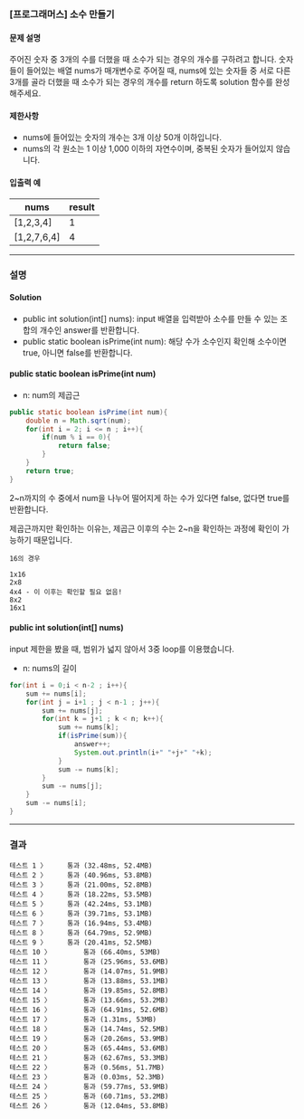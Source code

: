 ### [프로그래머스] 소수 만들기

#### 문제 설명
주어진 숫자 중 3개의 수를 더했을 때 소수가 되는 경우의 개수를 구하려고 합니다. 숫자들이 들어있는 배열 nums가 매개변수로 주어질 때, nums에 있는 숫자들 중 서로 다른 3개를 골라 더했을 때 소수가 되는 경우의 개수를 return 하도록 solution 함수를 완성해주세요.

#### 제한사항
* nums에 들어있는 숫자의 개수는 3개 이상 50개 이하입니다.
* nums의 각 원소는 1 이상 1,000 이하의 자연수이며, 중복된 숫자가 들어있지 않습니다.

#### 입출력 예

|nums|result|
|---|---|
|[1,2,3,4]|1|
|[1,2,7,6,4]|4|

*****

### 설명

#### Solution
* public int solution(int[] nums): input 배열을 입력받아 소수를 만들 수 있는 조합의 개수인 answer를 반환합니다.
* public static boolean isPrime(int num): 해당 수가 소수인지 확인해 소수이면 true, 아니면 false를 반환합니다.

#### public static boolean isPrime(int num)
* n: num의 제곱근

``` java
public static boolean isPrime(int num){
    double n = Math.sqrt(num);
    for(int i = 2; i <= n ; i++){
        if(num % i == 0){
            return false;
        }
    }
    return true;
}
```

2~n까지의 수 중에서 num을 나누어 떨어지게 하는 수가 있다면 false, 없다면 true를 반환합니다.

제곱근까지만 확인하는 이유는, 제곱근 이후의 수는 2~n을 확인하는 과정에 확인이 가능하기 때문입니다.

```
16의 경우

1x16
2x8
4x4 - 이 이후는 확인할 필요 없음!
8x2
16x1

```

#### public int solution(int[] nums)
input 제한을 봤을 때, 범위가 넓지 않아서 3중 loop를 이용했습니다.

* n: nums의 길이

``` java
for(int i = 0;i < n-2 ; i++){
    sum += nums[i];
    for(int j = i+1 ; j < n-1 ; j++){
        sum += nums[j];
        for(int k = j+1 ; k < n; k++){
            sum += nums[k];
            if(isPrime(sum)){
                answer++;
                System.out.println(i+" "+j+" "+k);
            }
            sum -= nums[k];
        }
        sum -= nums[j];
    }
    sum -= nums[i];
}
```

*****

### 결과

```
테스트 1 〉	    통과 (32.48ms, 52.4MB)
테스트 2 〉	    통과 (40.96ms, 53.8MB)
테스트 3 〉	    통과 (21.00ms, 52.8MB)
테스트 4 〉	    통과 (18.22ms, 53.5MB)
테스트 5 〉	    통과 (42.24ms, 53.1MB)
테스트 6 〉	    통과 (39.71ms, 53.1MB)
테스트 7 〉	    통과 (16.94ms, 53.4MB)
테스트 8 〉	    통과 (64.79ms, 52.9MB)
테스트 9 〉	    통과 (20.41ms, 52.5MB)
테스트 10 〉	    통과 (66.40ms, 53MB)
테스트 11 〉	    통과 (25.96ms, 53.6MB)
테스트 12 〉	    통과 (14.07ms, 51.9MB)
테스트 13 〉	    통과 (13.88ms, 53.1MB)
테스트 14 〉	    통과 (19.85ms, 52.8MB)
테스트 15 〉	    통과 (13.66ms, 53.2MB)
테스트 16 〉	    통과 (64.91ms, 52.6MB)
테스트 17 〉	    통과 (1.31ms, 53MB)
테스트 18 〉	    통과 (14.74ms, 52.5MB)
테스트 19 〉	    통과 (20.26ms, 53.9MB)
테스트 20 〉	    통과 (65.44ms, 53.6MB)
테스트 21 〉	    통과 (62.67ms, 53.3MB)
테스트 22 〉	    통과 (0.56ms, 51.7MB)
테스트 23 〉	    통과 (0.03ms, 52.3MB)
테스트 24 〉	    통과 (59.77ms, 53.9MB)
테스트 25 〉	    통과 (60.71ms, 53.2MB)
테스트 26 〉	    통과 (12.04ms, 53.8MB)

```
